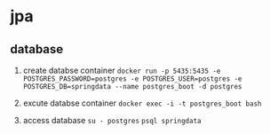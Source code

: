 # jpa

## database
1. create databse container
```docker run -p 5435:5435 -e POSTGRES_PASSWORD=postgres -e POSTGRES_USER=postgres -e POSTGRES_DB=springdata --name postgres_boot -d postgres```

2. excute databse container
```docker exec -i -t postgres_boot bash```

3. access database
```su - postgres```
```psql springdata```
